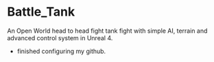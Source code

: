 # Battle_Tank
An Open World head to head fight tank fight with simple AI, terrain and advanced control system in Unreal 4.

* finished configuring my github.
